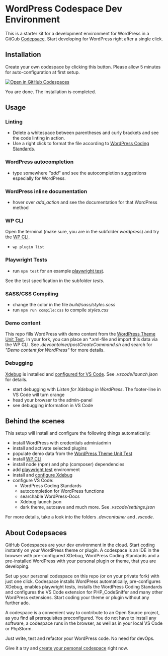 # WordPress Codespace Dev Environment

This is a starter kit for a development environment for WordPress in a GitGub [Codepsace](https://github.com/features/codespaces).
Start developing for WordPress right after a single click.

## Installation
Create your own codespace by clicking this button. Please allow 5 minutes for auto-configuration at first setup. 

[![Open in GitHub Codespaces](https://github.com/codespaces/badge.svg)](https://github.com/codespaces/new?hide_repo_select=true&ref=main&repo=586814971&devcontainer_path=.devcontainer%2Fdevcontainer.json&location=WestEurope)

You are done. The installation is completed.

## Usage

### Linting
- Delete a whitespace between parentheses and curly brackets and see the code linting in action. 
- Use a right click to format the file according to [WordPress Coding Standards](https://developer.wordpress.org/coding-standards/wordpress-coding-standards/).

### WordPress autocompletion
- type somewhere _"add_" and see the autocompletion suggestions especially for WordPress.

### WordPress inline documentation
- hover over _add_action_ and see the documentation for that WordPress method

### WP CLI
Open the terminal (make sure, you are in the subfolder _wordpress_) and try the [WP CLI](https://wp-cli.org/).
- `wp plugin list`

### Playwright Tests
- run `npm test` for an example [playwright test](https://playwright.dev/).

See the test specification in the subfolder _tests_.

### SASS/CSS Compiling
- change the color in the file _build/sass/styles.scss_
- run `npm run compile:css` to compile _styles.css_

### Demo content
This repo fills WordPress with demo content from the [WordPress Theme Unit Test](https://codex.wordpress.org/Theme_Unit_Test). In your fork, you can place an *.xml-file and import this data via the WP CLI. See _.devcontainer/postCreateCommand.sh_ and search for _"Demo content for WordPress"_ for more details.

### Debugging
[Xdebug](https://xdebug.org/) is installed and [configured for VS Code](https://marketplace.visualstudio.com/items?itemName=xdebug.php-debug). See _.vscode/launch.json_ for details.
- start debugging with _Listen for Xdebug in WordPress_. The footer-line in VS Code will turn orange
- head your browser to the admin-panel 
- see debugging information in VS Code

## Behind the scenes
This setup will install and configure the following things automatically:
- install WordPress with credentials admin/admin
- install and activate selected plugins
- populate demo data from the [WordPress Theme Unit Test](https://codex.wordpress.org/Theme_Unit_Test)
- install [WP CLI](https://wp-cli.org/)
- install node (npm) and php (composer) dependencies
- add [playwright test](https://playwright.dev/) environment
- install and [configure Xdebug]((https://marketplace.visualstudio.com/items?itemName=xdebug.php-debug))
- configure VS Code:
  - WordPress Coding Standards
  - autocompletion for WordPress functions
  - searchable WordPress-Docs
  - Xdebug launch.json
  - dark theme, autosave and much more. See _.vscode/settings.json_
 
 For more details, take a look into the folders _.devcontainer_ and _.vscode_.

## About Codepsaces
GitHub Codespaces are your dev environment in the cloud. Start coding instantly on your WordPress theme or plugin. A codespace is an IDE in the browser with pre-configured XDebug, WordPress Coding Standards and a pre-installed WordPress with your personal plugin or theme, that you are developing.

Set up your personal codespace on this repo (or on your private fork) with just one click. Codespace installs WordPress automatically, pre-configures XDebug, enables playwright tests, installs the WordPress Coding Standards and configures the VS Code extension for PHP_CodeSniffer and many other WordPress extensions. Start coding your theme or plugin without any further ado.

A codespace is a convenient way to contribute to an Open Source project, as you find all prerequisites preconfigured. You do not have to install any software, a codespace runs in the browser, as well as in your local VS Code or PhpStorm.

Just write, test and refactor your WordPress code. No need for devOps.

Give it a try and [create your personal codespace](https://github.com/codespaces/new?hide_repo_select=true&ref=main&repo=586814971&devcontainer_path=.devcontainer%2Fdevcontainer.json&location=WestEurope) right now.
